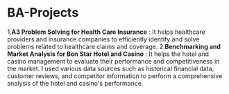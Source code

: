 # BA-Projects
1.**A3 Problem Solving for Health Care Insurance** : It helps healthcare providers and insurance companies to efficiently identify and solve problems related to healthcare claims and coverage.                                                                                                                                           2.**Benchmarking and Market Analysis for Bon Star Hotel and Casino** : It helps the hotel and casino management to evaluate their performance and competitiveness in the market. I used various data sources such as historical financial data, customer reviews, and competitor information to perform a comprehensive analysis of the hotel and casino's performance.                                                                                                                                                    
